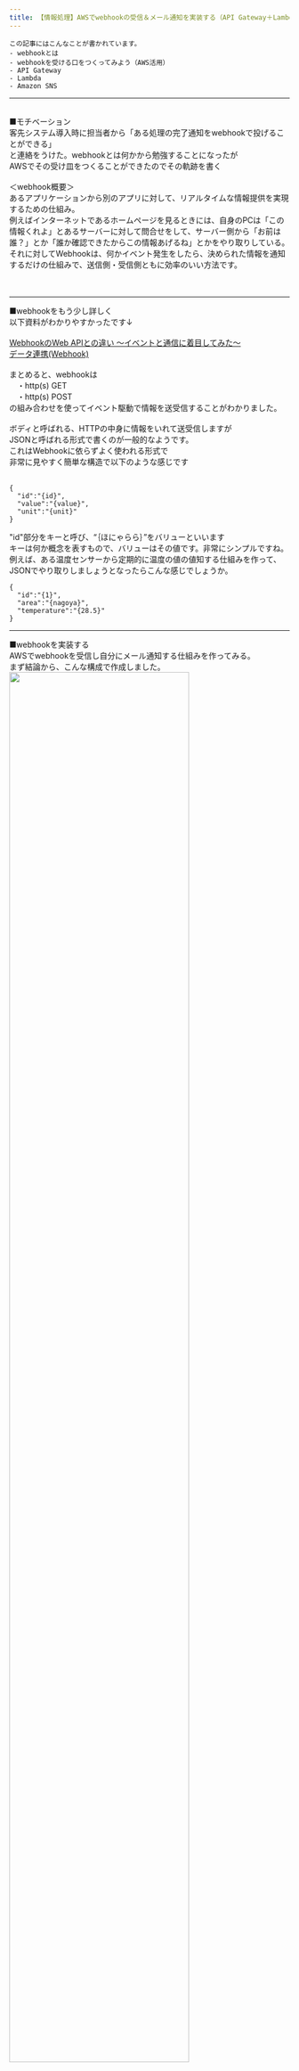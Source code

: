 ```yaml
---
title: 【情報処理】AWSでwebhookの受信＆メール通知を実装する（API Gateway＋Lambda）
---
```

<script async src="https://pagead2.googlesyndication.com/pagead/js/adsbygoogle.js?client=ca-pub-2844921131740253"
     crossorigin="anonymous"></script>
<!-- Global site tag (gtag.js) - Google Analytics -->
<script async src="https://www.googletagmanager.com/gtag/js?id=G-H1234VX5NE"></script>
<script>
  window.dataLayer = window.dataLayer || [];
  function gtag(){dataLayer.push(arguments);}
  gtag('js', new Date());

  gtag('config', 'G-H1234VX5NE');
</script>



```
この記事にはこんなことが書かれています。
- webhookとは
- webhookを受ける口をつくってみよう（AWS活用）
- API Gateway
- Lambda
‐ Amazon SNS
```

----
 <br>
■モチベーション <br>
客先システム導入時に担当者から「ある処理の完了通知をwebhookで投げることができる」 <br>
と連絡をうけた。webhookとは何かから勉強することになったが<br>
AWSでその受け皿をつくることができたのでその軌跡を書く <br>
<br>
＜webhook概要＞ <br>
あるアプリケーションから別のアプリに対して、リアルタイムな情報提供を実現するための仕組み。 <br>
例えばインターネットであるホームページを見るときには、自身のPCは「この情報くれよ」とあるサーバーに対して問合せをして、サーバー側から「お前は誰？」とか「誰か確認できたからこの情報あげるね」とかをやり取りしている。 <br>
それに対してWebhookは、何かイベント発生をしたら、決められた情報を通知するだけの仕組みで、送信側・受信側ともに効率のいい方法です。 <br>
<br><br>

----
■webhookをもう少し詳しく<br>
以下資料がわかりやすかったです↓ <br><br>
[WebhookのWeb APIとの違い 〜イベントと通信に着目してみた〜](https://qiita.com/kuwazzy/items/fdf363cc1caee9a23686)<br>
[データ連携(Webhook)](https://webiot.io/docs/console/datalinkage/)
<br><br>
まとめると、webhookは<br>
　・http(s) GET　<br>
　・http(s) POST　<br>
の組み合わせを使ってイベント駆動で情報を送受信することがわかりました。<br>
<br>
ボディと呼ばれる、HTTPの中身に情報をいれて送受信しますが<br>
JSONと呼ばれる形式で書くのが一般的なようです。<br>
これはWebhookに依らずよく使われる形式で<br>
非常に見やすく簡単な構造で以下のような感じです<br>
<br>
```
{
  "id":"{id}",
  "value":"{value}",
  "unit":"{unit}"
}
```
"id"部分をキーと呼び、“｛ほにゃらら｝”をバリューといいます
<br>
キーは何か概念を表すもので、バリューはその値です。非常にシンプルですね。
<br>
例えば、ある温度センサーから定期的に温度の値の値知する仕組みを作って、JSONでやり取りしましょうとなったらこんな感じでしょうか。<br>
```
{
  "id":"{1}",
  "area":"{nagoya}",
  "temperature":"{28.5}"
}
```

----
■webhookを実装する<br>
AWSでwebhookを受信し自分にメール通知する仕組みを作ってみる。<br>
まず結論から、こんな構成で作成しました。<br>
<img src="../images/webhook.png" width="80%"><br>
<br>
Webhookの受信部はAPI Gatewayで作成し、エンドポイントを提供します。<br>
Lambdaは、関数部で、API Gatewayが受け取ったデータを読み取り、ログやEmail作成のためにデータを加工します。
<br>
S3は、Lambdaで作成したデータを保存します。
<br>
Amazon SNSは、Lambdaで作成したデータを本文として、Emailに通知します。<br>
<br>
以下サイトを参考に作成しました。非常に助かります。<br>
[Webhook参考1](https://blog.braveridge.com/blog/archives/190)<br>
[Webhook参考2](https://zenn.dev/nakam_aws/articles/6562e07cfae4fd)<br><br>
本当はもっといろんなサイトを見ましたが、一番参考になったのがこの2つでした<br>


----
■Lambda関数のソースサンプル
pythonの方が慣れていますが、上記参考サイトがjavascript形式でしたので見よう見まねで書いてみました。<br>
初めてなので、色々とおかしいところあるかもしれません<br>

```
'use strict';

const AWS = require('aws-sdk');
const s3 = new AWS.S3({ apiVersions: '2006-03-01' });
const bucketName = 'ここに名前を入れる';

//SNS通知部分--ここから--
var sns = new AWS.SNS({apiVersion: '2010-03-31', region: 'ap-northeast-1'});
function timer(ms, name){
    console.log('name: ${name} start!')
    return new Promise((resolve, resject) => {
        setTimeout(() => resolve(name), ms)
        })
}
//SNS通知部分--ここまで--

exports.handler = async (event, context) => {

    // ファイル名のために、現在時刻を取得する
    // LambdaのタイムゾーンはUTCのためJSTに変換する
    const now = new Date(Date.now() + ((new Date().getTimezoneOffset() + (9 * 60 * 60 * 1000))));

    // フォーマット通りに変換する
    const fileName = now.toISOString().replace(/-|:|Z/g, '').replace(/T|\./g, '_');

    const eventBody = JSON.parse(event.body);

    // フォルダ名にデバイスIDを設定する
    let dirName = getDeviceId(eventBody);

    //SNS通知部分--ここから--
    console.log('publish start')
    await timer(1000, publish(event, context));
    function publish(event, context) {
        sns.publish({
            Message: JSON.stringify(eventBody, null, 2),
            Subject: '名前をいれる ' ,
            TargetArn: 'arn:を入力する'
            }, function(err, data) {
                if (err) {
                    console.log(err.stack);
                    return "failed publish".err.stack;
                }
                console.log('publish sent');
                console.log(data);
        });
    }
    //SNS通知部分　--ここまで--
    
    try {
    // S3へデータを保存する。保存するファイルは「S3bucket/dirName/fileName.json」の形式となる。
    const data = await s3.putObject(
        createParamsToPutObject(bucketName, (dirName + '/' + fileName + '.json'), JSON.stringify(eventBody, null, 2)))
        .promise();
        // 成功したらログにSUCCESSを表示する
        console.log('SUCCESS', data);
        return createResponse(data.statusCode, data);
    } catch (err) {
    // 失敗したらログにERRORを表示する
     console.log('ERROR', err.stack);
     return createResponse(err.statusCode, err.message);
    }
    

};

// S3への保存のためのパラメータ（JSON）を作る
const createParamsToPutObject = (bucket, key, body) => {
    return {
        Bucket: bucket,
        Key: key,
        Body: body,
        ContentType: 'application/json'
    };
};

// レスポンスを作る
const createResponse = (code, body, headers) => {

    if (!headers) {
        headers = {};
    }

    const response = {
        statusCode: code,
        body: JSON.stringify(body),
        headers: headers
    };
    return response;
}

// リクエスト本文にデバイスIDが含まれていればデバイスを、そうでなければ'unknown'を返す
const getDeviceId = (jsonObject) => {
    if ('device' in jsonObject) {
        const deviceId = jsonObject.device.device_id;
        if (deviceId) {
            return deviceId;
        }
    }
    return 'unknown';
}

```


----
■テスト方法	　　<br>
上記で紹介したURLを参考にコンソールのテストツールでもテストできますが<br>
実際に他のサイトからwebhookを受けてみたいと思いました。以下を試しました。<br>
<br>
[WebブラウザでAPIを投げることができる](chrome-extension://aejoelaoggembcahagimdiliamlcdmfm/index.html#requests)<br>
インストールしたりするのが大変だと思ったので調べてみると、Google Chromeの拡張機能で便利なものがありました。非常に使いやすく、1分くらいで使えちゃいます。<br>
API Gatewayで作ったエンドポイントを入力して、適当にBodyを書いて、POSTするだけです。<br>
操作画面は、以下の写真のような感じです。
<br>
<img src="../images/webhooktest.png" width="80%"><br>
※Bodyの内容が間違ってたり、エンドポイントを誤っているとサーバーエラーが出てしまいます<br><br>

また、Webhookは色々なところで標準対応しているので、手短なところとしてGithubのWebhook通知との連携を試してみました。以下サイトを参考にしました<br>
[GithubでWebhook通知を行う](https://docs.github.com/ja/webhooks/using-webhooks/creating-webhooks)<br>
<br>
リポジトリにソースをアップしたら通知がくることを確認しました。<br>
皆さんの参考になれば幸いです。即席で色々と書きましたが、詳しくは別の機会に。
<br><br>

----


## [Mainページに戻る](https://kissshot-skup.github.io/webpage)

